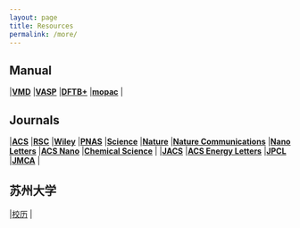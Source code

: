 ```yaml
---
layout: page
title: Resources
permalink: /more/
---
```


## **Manual**
|[**VMD**](http://www.ks.uiuc.edu/Research/vmd/current/ug/)
|[**VASP**](http://cms.mpi.univie.ac.at/vasp/vasp/vasp.html)
|[**DFTB+**](https://www.dftbplus.org/documentation/)
|[**mopac**](http://openmopac.net/manual/)
|  
## **Journals**
|[**ACS**](https://acs.manuscriptcentral.com/acs)
|[**RSC**](https://mc.manuscriptcentral.com/rsc)
|[**Wiley**](http://www.editorialmanager.com/anie/default.aspx)
|[**PNAS**](https://www.pnascentral.org/cgi-bin/main.plex)
|[**Science**](https://cts.sciencemag.org/scc/login.html;jsessionid=46E64D41CACA096CC503DD3274EE02DF)
|[**Nature**](http://mts-nature.nature.com/cgi-bin/main.plex)
|[**Nature Communications**](http://mts-ncomms.nature.com/cgi-bin/main.plex)
|[**Nano Letters**](https://pubs.acs.org/journal/nalefd)
|[**ACS Nano**](https://pubs.acs.org/toc/ancac3/0/0)
|[**Chemical Science**](http://www.rsc.org/journals-books-databases/about-journals/chemical-science/)
|
|[**JACS**](https://pubs.acs.org/journal/jacsat)
|[**ACS Energy Letters**](https://pubs.acs.org/journal/aelccp)
|[**JPCL**](https://pubs.acs.org/journal/jpclcd)
|[**JMCA**](http://www.rsc.org/journals-books-databases/about-journals/journal-of-materials-chemistry-a/)
|
## **苏州大学**
|[校历](http://www.suda.edu.cn/commonality_service/univ_calander.jsp)
|  


